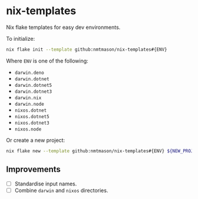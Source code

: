# nix-templates

Nix flake templates for easy dev environments.

To initialize:

```bash
nix flake init --template github:nmtmason/nix-templates#{ENV}
```

Where `ENV` is one of the following:

- `darwin.deno`
- `darwin.dotnet`
- `darwin.dotnet5`
- `darwin.dotnet3`
- `darwin.nix`
- `darwin.node`
- `nixos.dotnet`
- `nixos.dotnet5`
- `nixos.dotnet3`
- `nixos.node`

Or create a new project:

```bash
nix flake new --template github:nmtmason/nix-templates#{ENV} ${NEW_PROJECT_DIRECTORY}
```

## Improvements

- [ ] Standardise input names.
- [ ] Combine `darwin` and `nixos` directories.

